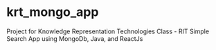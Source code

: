 # krt_mongo_app
Project for Knowledge Representation Technologies Class - RIT
Simple Search App using MongoDb, Java, and ReactJs
